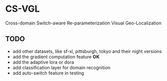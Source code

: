 # CS-VGL

Cross-domain Switch-aware Re-parameterization Visual Geo-Localization

## TODO

* add other datasets, like sf-xl, pittsburgh, tokyo and their night versions
* add the gradient computation feature **OK**
* add the adaptive lora or dora
* add classification layer for domain recognition
* add auto-switch feature in testing